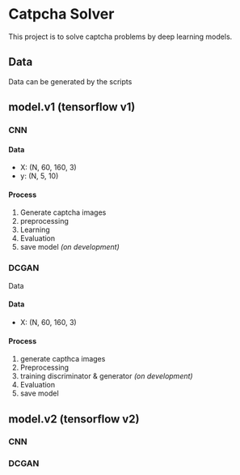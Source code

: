 # Catpcha Solver

This project is to solve captcha problems by deep learning models.



## Data

Data can be generated by the scripts



## model.v1 (tensorflow v1)

### CNN

#### Data

- X: (N, 60, 160, 3)
- y: (N, 5, 10)



#### Process

1. Generate captcha images
2. preprocessing
3. Learning
4. Evaluation
5. save model *(on development)*



### DCGAN

Data

#### Data

- X: (N, 60, 160, 3)



#### Process

1. generate capthca images
2. Preprocessing
3. training discriminator & generator *(on development)* 
4. Evaluation
5. save model



## model.v2 (tensorflow v2)

### CNN

### DCGAN